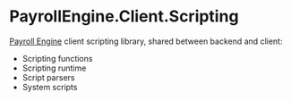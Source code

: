 # PayrollEngine.Client.Scripting
[Payroll Engine](https://github.com/Payroll-Engine) client scripting library, shared between backend and client:

- Scripting functions
- Scripting runtime
- Script parsers
- System scripts
